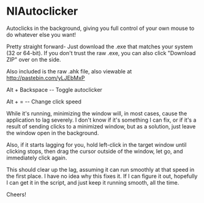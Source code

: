 # NIAutoclicker
Autoclicks in the background, giving you full control of your own mouse to do whatever else you want!


Pretty straight forward- Just download the .exe that matches your system (32 or 64-bit). If you don't trust the raw .exe, you can also click "Download ZIP" over on the side.

Also included is the raw .ahk file, also viewable at http://pastebin.com/yLJEbMxP


Alt + Backspace -- Toggle autoclicker

Alt + = -- Change click speed


While it's running, minimizing the window will, in most cases, cause the application to lag severely. I don't know if it's something I can fix, or if it's a result of sending clicks to a minimized window, but as a solution, just leave the window open in the background.


Also, if it starts lagging for you, hold left-click in the target window until clicking stops, then drag the cursor outside of the window, let go, and immediately click again.

This should clear up the lag, assuming it can run smoothly at that speed in the first place.
I have no idea why this fixes it. If I can figure it out, hopefully I can get it in the script, and just keep it running smooth, all the time.


Cheers!
